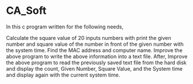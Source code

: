 # CA_Soft

In this c program written for the following needs, 

Calculate the square value of 20 inputs numbers with print the given number and square value of the number in front of the given number with the system time.
Find the MAC address and computer name.
Improve the above program to write the above information into a text file.
After, Improve the above program to read the previously saved text file from the hard disk and display the count, Given Number, Square Value, and the System time and display again with the current system time.
